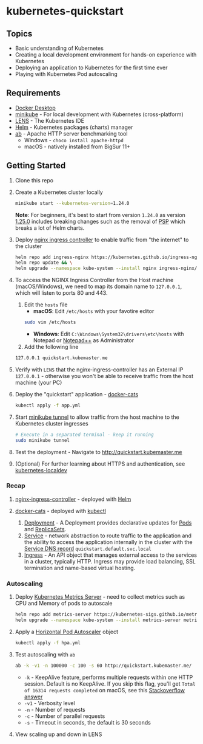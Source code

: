 # kubernetes-quickstart

## Topics

- Basic understanding of Kubernetes
- Creating a local development environment for hands-on experience with Kubernetes
- Deploying an application to Kubernetes for the first time ever
- Playing with Kubernetes Pod autoscaling

## Requirements

- [Docker Desktop](https://docs.docker.com/get-docker/)
- [minikube](https://minikube.sigs.k8s.io/docs/start/) - For local development with Kubernetes (cross-platform)
- [LENS](https://k8slens.dev/) - The Kubernetes IDE
- [Helm](https://helm.sh/docs/intro/install/) - Kubernetes packages (charts) manager
- [ab](https://httpd.apache.org/docs/2.4/programs/ab.html) - Apache HTTP server benchmarking tool
  - Windows - `choco install apache-httpd`
  - macOS - natively installed from BigSur 11+

## Getting Started

1. Clone this repo
1. Create a Kubernetes cluster locally
   ```bash
   minikube start --kubernetes-version=1.24.0
   ```
   **Note**: For beginners, it's best to start from version `1.24.0` as version [1.25.0](https://kubernetes.io/blog/2022/08/04/upcoming-changes-in-kubernetes-1-25/) includes breaking changes such as the removal of [PSP](https://kubernetes.io/blog/2022/08/04/upcoming-changes-in-kubernetes-1-25/#podsecuritypolicy-removal) which breaks a lot of Helm charts.
1. Deploy [nginx ingress controller](https://github.com/kubernetes/ingress-nginx/tree/main/charts/ingress-nginx) to enable traffic from "the internet" to the cluster

   ```bash
   helm repo add ingress-nginx https://kubernetes.github.io/ingress-nginx && \
   helm repo update && \
   helm upgrade --namespace kube-system --install nginx ingress-nginx/ingress-nginx
   ```

1. To access the NGINX Ingress Controller from the Host machine (macOS/Windows), we need to map its domain name to `127.0.0.1`, which will listen to ports 80 and 443.

   1. Edit the `hosts` file
      - **macOS**: Edit `/etc/hosts` with your favotire editor
      ```bash
      sudo vim /etc/hosts
      ```
      - **Windows**: Edit `C:\Windows\System32\drivers\etc\hosts` with Notepad or [Notepad++](https://notepad-plus-plus.org/downloads/v7.9.5/) as Administrator
   2. Add the following line

   ```bash
   127.0.0.1 quickstart.kubemaster.me
   ```

1. Verify with `LENS` that the nginx-ingress-controller has an External IP `127.0.0.1` - otherwise you won't be able to receive traffic from the host machine (your PC)
1. Deploy the "quickstart" application - [docker-cats](https://github.com/unfor19/docker-cats)
   ```bash
   kubectl apply -f app.yml
   ```
1. Start [minikube tunnel](https://minikube.sigs.k8s.io/docs/commands/tunnel/) to allow traffic from the host machine to the Kubernetes cluster ingresses
   ```bash
   # Execute in a separated terminal - keep it running
   sudo minikube tunnel
   ```
1. Test the deployment - Navigate to http://quickstart.kubemaster.me
1. (Optional) For further learning about HTTPS and authentication, see [kubernetes-localdev](https://github.com/unfor19/kubernetes-localdev)

### Recap

1. [nginx-ingress-controller](https://docs.nginx.com/nginx-ingress-controller/) - deployed with [Helm](https://helm.sh/)
2. [docker-cats](https://github.com/unfor19/docker-cats) - deployed with [kubectl](https://kubernetes.io/docs/reference/kubectl/)

   1. [Deployment](https://kubernetes.io/docs/concepts/workloads/controllers/deployment/) - A Deployment provides declarative updates for [Pods](https://kubernetes.io/docs/concepts/workloads/pods/) and [ReplicaSets](https://kubernetes.io/docs/concepts/workloads/controllers/replicaset/).
   2. [Service](https://kubernetes.io/docs/concepts/services-networking/service/) - network abstraction to route traffic to the application and the ability to access the application internally in the cluster with the [Service DNS record](https://kubernetes.io/docs/concepts/services-networking/dns-pod-service/#a-aaaa-records) `quickstart.default.svc.local`
   3. [Ingress](https://kubernetes.io/docs/concepts/services-networking/ingress/) - An API object that manages external access to the services in a cluster, typically HTTP. Ingress may provide load balancing, SSL termination and name-based virtual hosting.

### Autoscaling

1. Deploy [Kubernetes Metrics Server](https://github.com/kubernetes-sigs/metrics-server) - need to collect metrics such as CPU and Memory of pods to autoscale

   ```bash
   helm repo add metrics-server https://kubernetes-sigs.github.io/metrics-server/ && \
   helm upgrade --namespace kube-system --install metrics-server metrics-server/metrics-server --values metrics-server-values.yml
   ```

2. Apply a [Horizontal Pod Autoscaler](https://kubernetes.io/docs/tasks/run-application/horizontal-pod-autoscale-walkthrough/) object
   ```bash
   kubectl apply -f hpa.yml
   ```
3. Test autoscaling with `ab`

   ```bash
   ab -k -v1 -n 100000 -c 100 -s 60 http://quickstart.kubemaster.me/
   ```

   - `-k` - KeepAlive feature, performs multiple requests within one HTTP session. Default is no KeepAlive. If you skip this flag, you'll get `Total of 16314 requests completed` on macOS, see this [Stackoverflow answer](https://stackoverflow.com/a/30357879/5285732)
   - `-v1` - Verbosity level
   - `-n` - Number of requests
   - `-c` - Number of parallel requests
   - `-s` - Timeout in seconds, the default is 30 seconds

4. View scaling up and down in LENS
